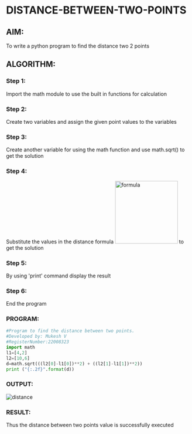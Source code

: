 # DISTANCE-BETWEEN-TWO-POINTS

## AIM:
To write a python program to find the distance two 2 points
## ALGORITHM:
### Step 1: 
Import the math module to use the built in functions for calculation
### Step 2:
Create two variables and assign the given point values to the variables
### Step 3:
Create another variable for using the  math function and use math.sqrt() to get the solution 
### Step 4:
Substitute the values in the distance formula <img width="171" alt="formula" src="https://user-images.githubusercontent.com/118707363/211735280-de582790-68a7-46a5-8e94-c9f3eb8c076a.png"> to get the solution 
### Step 5:
By using 'print' command display the result
### Step 6: 
End the program  
### PROGRAM:
``` python
#Program to find the distance between two points.
#Developed by: Mukesh V
#RegisterNumber:22008323
import math
l1=[4,2]
l2=[10,6]
d=math.sqrt(((l2[0]-l1[0])**2) + ((l2[1]-l1[1])**2))
print ("{:.2f}".format(d))
```
### OUTPUT:
![distance](https://user-images.githubusercontent.com/118707363/211735190-245a5058-6cd9-4c47-8146-aaaa69504cc0.png)



### RESULT:
Thus the distance between two points value is successfully executed
